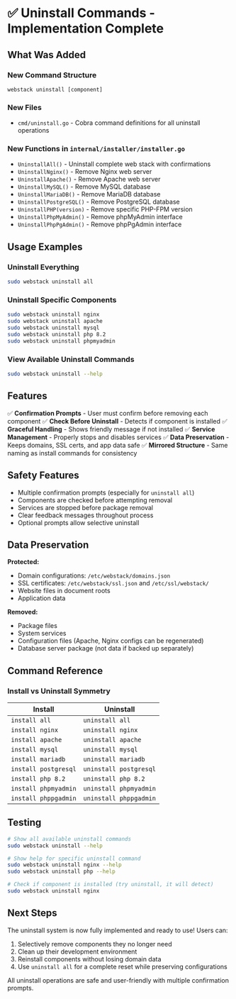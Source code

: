 # ✅ Uninstall Commands - Implementation Complete

## What Was Added

### New Command Structure
```
webstack uninstall [component]
```

### New Files
- `cmd/uninstall.go` - Cobra command definitions for all uninstall operations

### New Functions in `internal/installer/installer.go`
- `UninstallAll()` - Uninstall complete web stack with confirmations
- `UninstallNginx()` - Remove Nginx web server
- `UninstallApache()` - Remove Apache web server
- `UninstallMySQL()` - Remove MySQL database
- `UninstallMariaDB()` - Remove MariaDB database
- `UninstallPostgreSQL()` - Remove PostgreSQL database
- `UninstallPHP(version)` - Remove specific PHP-FPM version
- `UninstallPhpMyAdmin()` - Remove phpMyAdmin interface
- `UninstallPhpPgAdmin()` - Remove phpPgAdmin interface

## Usage Examples

### Uninstall Everything
```bash
sudo webstack uninstall all
```

### Uninstall Specific Components
```bash
sudo webstack uninstall nginx
sudo webstack uninstall apache
sudo webstack uninstall mysql
sudo webstack uninstall php 8.2
sudo webstack uninstall phpmyadmin
```

### View Available Uninstall Commands
```bash
sudo webstack uninstall --help
```

## Features

✅ **Confirmation Prompts** - User must confirm before removing each component
✅ **Check Before Uninstall** - Detects if component is installed
✅ **Graceful Handling** - Shows friendly message if not installed
✅ **Service Management** - Properly stops and disables services
✅ **Data Preservation** - Keeps domains, SSL certs, and app data safe
✅ **Mirrored Structure** - Same naming as install commands for consistency

## Safety Features

- Multiple confirmation prompts (especially for `uninstall all`)
- Components are checked before attempting removal
- Services are stopped before package removal
- Clear feedback messages throughout process
- Optional prompts allow selective uninstall

## Data Preservation

**Protected:**
- Domain configurations: `/etc/webstack/domains.json`
- SSL certificates: `/etc/webstack/ssl.json` and `/etc/ssl/webstack/`
- Website files in document roots
- Application data

**Removed:**
- Package files
- System services
- Configuration files (Apache, Nginx configs can be regenerated)
- Database server package (not data if backed up separately)

## Command Reference

### Install vs Uninstall Symmetry

| Install | Uninstall |
|---------|-----------|
| `install all` | `uninstall all` |
| `install nginx` | `uninstall nginx` |
| `install apache` | `uninstall apache` |
| `install mysql` | `uninstall mysql` |
| `install mariadb` | `uninstall mariadb` |
| `install postgresql` | `uninstall postgresql` |
| `install php 8.2` | `uninstall php 8.2` |
| `install phpmyadmin` | `uninstall phpmyadmin` |
| `install phppgadmin` | `uninstall phppgadmin` |

## Testing

```bash
# Show all available uninstall commands
sudo webstack uninstall --help

# Show help for specific uninstall command
sudo webstack uninstall nginx --help
sudo webstack uninstall php --help

# Check if component is installed (try uninstall, it will detect)
sudo webstack uninstall nginx
```

## Next Steps

The uninstall system is now fully implemented and ready to use! Users can:
1. Selectively remove components they no longer need
2. Clean up their development environment
3. Reinstall components without losing domain data
4. Use `uninstall all` for a complete reset while preserving configurations

All uninstall operations are safe and user-friendly with multiple confirmation prompts.

